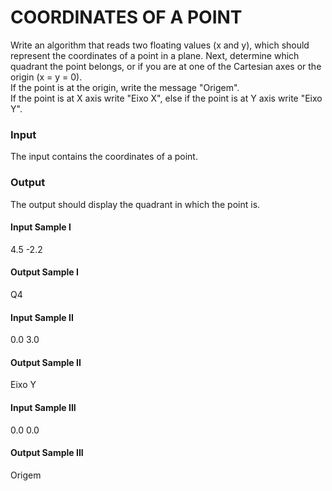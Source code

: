 # COORDINATES OF A POINT
Write an algorithm that reads two floating values (x and y), which should represent the coordinates of a point in a plane. Next, determine which quadrant the point belongs, or if you are at one of the Cartesian axes or the origin (x = y = 0).  
If the point is at the origin, write the message "Origem".  
If the point is at X axis write "Eixo X", else if the point is at Y axis write "Eixo Y".
### Input
The input contains the coordinates of a point.
### Output
The output should display the quadrant in which the point is.
#### Input Sample I
4.5 -2.2
#### Output Sample I      
Q4
#### Input Sample II
0.0 3.0  
#### Output Sample II       
Eixo Y
#### Input Sample III
0.0 0.0
#### Output Sample III     
Origem